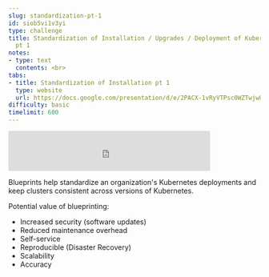 ```yaml
---
slug: standardization-pt-1
id: siob5vi1v3yi
type: challenge
title: Standardization of Installation / Upgrades / Deployment of Kubernetes (software)
  pt 1
notes:
- type: text
  contents: <br>
tabs:
- title: Standardization of Installation pt 1
  type: website
  url: https://docs.google.com/presentation/d/e/2PACX-1vRyVTPsc0WZTwjwUg53ihpjHhXqxd0lYU0vF6pstez5Xk7MV33q5DamKgjaNxt1Bw/embed?start=false&loop=false&delayms=3000
difficulty: basic
timelimit: 600
---
```


<iframe style="position: relative; height: 80px; width: 80%;" src="https://drive.google.com/file/d/1DBqJiyT0PC4zRRIZPDEX9rsuWNUm9MM0/preview" title="Mp3 player" frameborder="0" allow="accelerometer; autoplay; clipboard-write; encrypted-media; gyroscope; picture-in-picture" allowfullscreen></iframe>

Blueprints help standardize an organization's Kubernetes deployments and keep clusters consistent across versions of Kubernetes.

Potential value of blueprinting:

- Increased security (software updates)
- Reduced maintenance overhead
- Self-service
- Reproducible (Disaster Recovery)
- Scalability
- Accuracy
